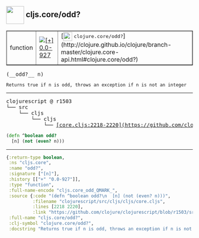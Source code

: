 ## <img width="48px" valign="middle" src="http://i.imgur.com/Hi20huC.png"> cljs.core/odd?

 <table border="1">
<tr>
<td>function</td>
<td><a href="https://github.com/cljsinfo/api-refs/tree/0.0-927"><img valign="middle" alt="[+] 0.0-927" src="https://img.shields.io/badge/+-0.0--927-lightgrey.svg"></a> </td>
<td>
[<img height="24px" valign="middle" src="http://i.imgur.com/1GjPKvB.png"> <samp>clojure.core/odd?</samp>](http://clojure.github.io/clojure/branch-master/clojure.core-api.html#clojure.core/odd?)
</td>
</tr>
</table>

 <samp>
(__odd?__ n)<br>
</samp>

```
Returns true if n is odd, throws an exception if n is not an integer
```

---

 <pre>
clojurescript @ r1503
└── src
    └── cljs
        └── cljs
            └── <ins>[core.cljs:2218-2220](https://github.com/clojure/clojurescript/blob/r1503/src/cljs/cljs/core.cljs#L2218-L2220)</ins>
</pre>

```clj
(defn ^boolean odd?
  [n] (not (even? n)))
```


---

```clj
{:return-type boolean,
 :ns "cljs.core",
 :name "odd?",
 :signature ["[n]"],
 :history [["+" "0.0-927"]],
 :type "function",
 :full-name-encode "cljs.core_odd_QMARK_",
 :source {:code "(defn ^boolean odd?\n  [n] (not (even? n)))",
          :filename "clojurescript/src/cljs/cljs/core.cljs",
          :lines [2218 2220],
          :link "https://github.com/clojure/clojurescript/blob/r1503/src/cljs/cljs/core.cljs#L2218-L2220"},
 :full-name "cljs.core/odd?",
 :clj-symbol "clojure.core/odd?",
 :docstring "Returns true if n is odd, throws an exception if n is not an integer"}

```

